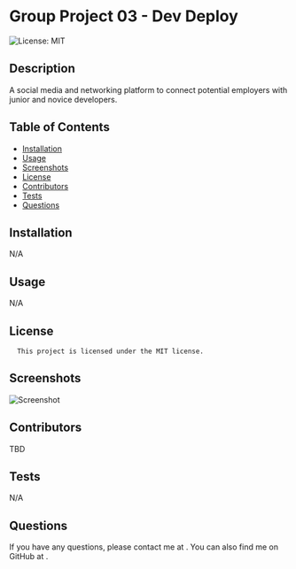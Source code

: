 # Group Project 03 - Dev Deploy
![License: MIT](https://img.shields.io/badge/License-MIT-yellow.svg)
## Description
A social media and networking platform to connect potential employers with junior and novice developers.
## Table of Contents
- [Installation](#installation)
- [Usage](#usage)
- [Screenshots](#screenshots)
- [License](#license)
- [Contributors](#Contributors)
- [Tests](#tests)
- [Questions](#questions)
## Installation
N/A
## Usage
N/A
## License
      This project is licensed under the MIT license.
## Screenshots
![Screenshot](./misc/screenshot.png)
## Contributors
TBD
## Tests
N/A
## Questions
If you have any questions, please contact me at [](mailto:). You can also find me on GitHub at [](https://github.com/).  
